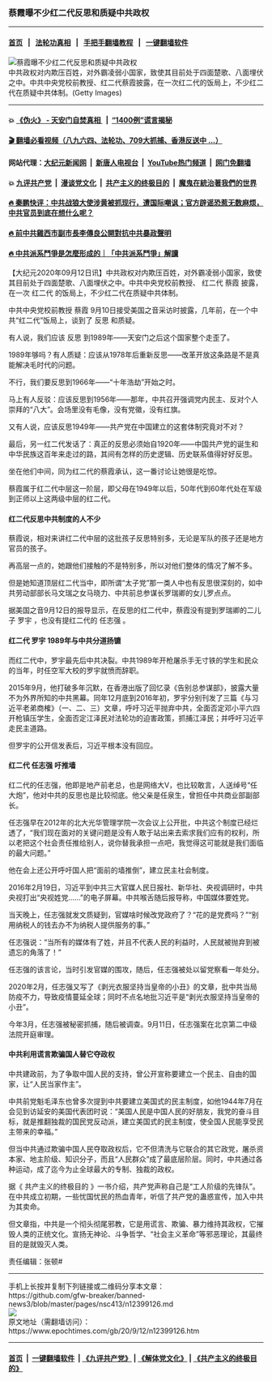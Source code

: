 ### 蔡霞曝不少红二代反思和质疑中共政权
------------------------

#### [首页](https://github.com/gfw-breaker/banned-news3/blob/master/README.md) &nbsp;&nbsp;|&nbsp;&nbsp; [法轮功真相](https://github.com/begood0513/basic/blob/master/README.md)  &nbsp;&nbsp;|&nbsp;&nbsp; [手把手翻墙教程](https://github.com/gfw-breaker/guides/wiki)  &nbsp;&nbsp;|&nbsp;&nbsp; [一键翻墙软件](https://github.com/gfw-breaker/nogfw/blob/master/README.md)  



<div><img alt="蔡霞曝不少红二代反思和质疑中共政权" class="attachment-djy_600_400 size-djy_600_400 wp-post-image" src="https://i.epochtimes.com/assets/uploads/2012/11/1211290826301497-600x400.jpg"/>
<div class="caption">
 中共政权对内欺压百姓，对外霸凌弱小国家，致使其目前处于四面楚歌、八面埋伏之中。中共中央党校前教授、红二代蔡霞披露，在一次红二代的饭局上，不少红二代在质疑中共体制。(Getty Images)
</div></div><hr/>

#### 💥 [《伪火》 - 天安门自焚真相 ](http://141.164.51.119:10000/videos/blog/weihuo.html)&nbsp; |&nbsp; [“1400例”谎言揭秘  ](http://141.164.51.119:10000/videos/blog/jiexi1400.html)

#### [ 🎬  翻墙必看视频（八九六四、法轮功、709大抓捕、香港反送中 ...）](https://github.com/gfw-breaker/links/blob/master/banned.md)

#### 网站代理：[大纪元新闻网](http://167.172.10.89:10080/gb/) &nbsp;|&nbsp; [新唐人电视台](http://167.172.10.89:8808/gb/)  &nbsp;|&nbsp; [YouTube热门频道](http://158.247.203.241/youtube.html) &nbsp;|&nbsp; [网门免翻墙](http://158.247.203.241:11000/show.aspx?name=ogHome)

#### 💥 [九评共产党](http://141.164.51.119:10000/videos/res/jiuping/)&nbsp; |&nbsp; [漫谈党文化](http://141.164.51.119:10000/videos/res/mtdwh/)&nbsp; |&nbsp; [共产主义的终极目的](http://141.164.51.119:10000/videos/res/zjmd/)&nbsp; |&nbsp; [魔鬼在統治著我們的世界](http://141.164.51.119:10000/videos/res/TheSpecter/)  

#### [ 🔥  秦鹏快评：中共战狼大使涉黄被抓现行，遭国际嘲讽；官方辟谣恐惹无数麻烦，中共官员到底在想什么呢？](http://141.164.51.119:10000/videos/news/qp03.html)

#### [ 🔥  前中共雞西市副市長李傳良公開對抗中共暴政聲明](http://141.164.51.119:10000/videos/news/../tui/index.html)

#### [ 🔥  中共派系鬥爭是怎麼形成的｜「中共派系鬥爭」解讀](http://141.164.51.119:10000/videos/news/don02.html)

<div><p>
 【大纪元2020年09月12日讯】中共政权对内欺压百姓，对外霸凌弱小国家，致使其目前处于四面楚歌、八面埋伏之中。中共中央党校前教授、
 <ok href="https://www.epochtimes.com/gb/tag/%E7%BA%A2%E4%BA%8C%E4%BB%A3.html">
  红二代
 </ok>
 <ok href="https://www.epochtimes.com/gb/tag/%E8%94%A1%E9%9C%9E.html">
  蔡霞
 </ok>
 披露，在一次
 <ok href="https://www.epochtimes.com/gb/tag/%E7%BA%A2%E4%BA%8C%E4%BB%A3.html">
  红二代
 </ok>
 的饭局上，不少红二代在质疑中共体制。
</p>
<p>
 中共中央党校前教授
 <ok href="https://www.epochtimes.com/gb/tag/%E8%94%A1%E9%9C%9E.html">
  蔡霞
 </ok>
 9月10日接受美国之音采访时披露，几年前，在一个中共“红二代”饭局上，谈到了
 <ok href="https://www.epochtimes.com/gb/tag/%E5%8F%8D%E6%80%9D.html">
  反思
 </ok>
 和质疑。
</p>
<p>
 有人说，我们应该
 <ok href="https://www.epochtimes.com/gb/tag/%E5%8F%8D%E6%80%9D.html">
  反思
 </ok>
 到1989年——天安门之后这个国家整个走歪了。
</p>
<p>
 1989年够吗？有人质疑：应该从1978年后重新反思——改革开放这条路是不是真能解决毛时代的问题。
</p>
<p>
 不行，我们要反思到1966年——“十年浩劫”开始之时。
</p>
<p>
 马上有人反驳：应该反思到1956年——那年，中共召开强调党内民主、反对个人崇拜的“八大”。会场里没有毛像，没有党徽，没有红旗。
</p>
<p>
 又有人说，应该反思1949年——共产党在中国建立的这套体制究竟对不对？
</p>
<p>
 最后，另一红二代发话了：真正的反思必须始自1920年——中国共产党的诞生和中华民族这百年来走过的路，其间有怎样的历史逻辑、历史联系值得好好反思。
</p>
<p>
 坐在他们中间，同为红二代的蔡霞承认，这一番讨论让她很是吃惊。
</p>
<p>
 蔡霞属于红二代中层这一阶层，即父母在1949年以后，50年代到60年代处在军级到正师以上这两级中层的红二代。
</p>
<h4>
 <strong>
  红二代反思中共制度的人不少
 </strong>
</h4>
<p>
 蔡霞说，相对来讲红二代中层的这批孩子反思特别多，无论是军队的孩子还是地方官员的孩子。
</p>
<p>
 再高层一点的，她跟他们接触的不是特别多，所以对他们整体的情况了解不多。
</p>
<p>
 但是她知道顶层红二代当中，即所谓“太子党”那一类人中也有反思很深刻的，如中共劳动部部长马文瑞之女马晓力、中共前总参谋长罗瑞卿的女儿罗点点。
</p>
<p>
 据美国之音9月12日的报导显示，在反思的红二代中，蔡霞没有提到罗瑞卿的二儿子
 <ok href="https://www.epochtimes.com/gb/tag/%E7%BD%97%E5%AE%87.html">
  罗宇
 </ok>
 ，也没有提红二代的
 <ok href="https://www.epochtimes.com/gb/tag/%E4%BB%BB%E5%BF%97%E5%BC%BA.html">
  任志强
 </ok>
 。
</p>
<h4>
 <strong>
  红二代
  <ok href="https://www.epochtimes.com/gb/tag/%E7%BD%97%E5%AE%87.html">
   罗宇
  </ok>
  1989年与中共分道扬镳
 </strong>
</h4>
<p>
 而红二代中，罗宇最先后中共决裂。中共1989年开枪屠杀手无寸铁的学生和民众的当年，时任空军大校的罗宇就愤而辞职。
</p>
<p>
 2015年9月，他打破多年沉默，在香港出版了回忆录《告别总参谋部》，披露大量不为外界所知的中共黑幕。同年12月底到2016年初，罗宇分别刊发了三篇《与习近平老弟商榷》（一、二、三）文章，呼吁习近平抛弃中共，全面否定邓小平六四开枪镇压学生，全面否定江泽民对法轮功的迫害政策，抓捕江泽民；并呼吁习近平走民主道路。
</p>
<p>
 但罗宇的公开信发表后，习近平根本没有回应。
</p>
<h4>
 <strong>
  红二代
  <ok href="https://www.epochtimes.com/gb/tag/%E4%BB%BB%E5%BF%97%E5%BC%BA.html">
   任志强
  </ok>
  吁推墙
 </strong>
</h4>
<p>
 红二代的任志强，他即是地产前老总，也是网络大V，也比较敢言，人送绰号“任大炮”，他对中共的反思也是比较彻底。他父亲是任泉生，曾担任中共商业部副部长。
</p>
<p>
 任志强早在2012年的北大光华管理学院一次会议上公开批，中共这个制度已经烂透了，“我们现在面对的关键问题是没有人敢于站出来去索求我们应有的权利，所以老把这个社会责任推给别人，说你替我承担一点吧，我觉得这可能就是我们面临的最大问题。”
</p>
<p>
 他在会上还公开呼吁国人把“面前的墙推倒”，建立民主社会制度。
</p>
<p>
 2016年2月19日，习近平到中共三大官媒人民日报社、新华社、央视调研时，中共央视打出“央视姓党……”的电子屏幕。中共喉舌随后报导称，中国媒体要姓党。
</p>
<p>
 当天晚上，任志强就发文质疑到，官媒啥时候改党政府了？“花的是党费吗？”“别用纳税人的钱去办不为纳税人提供服务的事。”
</p>
<p>
 任志强说：“当所有的媒体有了姓，并且不代表人民的利益时，人民就被抛弃到被遗忘的角落了！”
</p>
<p>
 任志强的该言论，当时引发官媒的围攻，随后，任志强被处以留党察看一年处分。
</p>
<p>
 2020年2月，任志强又写了《剥光衣服坚持当皇帝的小丑》的文章，批中共当局防疫不力，导致疫情蔓延全球；同时不点名地批习近平是“剥光衣服坚持当皇帝的小丑”。
</p>
<p>
 今年3月，任志强被秘密抓捕，随后被调查。9月11日，任志强案在北京第二中级法院开庭审理。
</p>
<h4>
 <strong>
  中共利用谎言欺骗国人替它夺政权
 </strong>
</h4>
<p>
 中共建政前，为了争取中国人民的支持，曾公开宣称要建立一个民主、自由的国家，让“人民当家作主”。
</p>
<p>
 中共前党魁毛泽东也曾多次提到中共要建立美国式的民主制度，如他1944年7月在会见到访延安的美国代表团时说：“美国人民是中国人民的好朋友，我党的奋斗目标，就是推翻独裁的国民党反动派，建立美国式的民主制度，使全国人民能享受民主带来的幸福。”
</p>
<p>
 但当中共通过欺骗中国人民夺取政权后，它不但清洗与它联合的其它政党，屠杀资本家、地主阶级、知识分子，而且“人民群众”成了最底层阶层。同时，中共通过各种运动，成了迄今为止全球最大的专制、独裁的政权。
</p>
<p>
 据《
 <ok href="https://www.epochtimes.com/gb/nf1235328.htm">
  共产主义的终极目的
 </ok>
 》一书介绍，共产党声称自己是“工人阶级的先锋队”。在中共成立初期，一些忧国忧民的热血青年，听信了共产党的蛊惑宣传，加入中共为其卖命。
</p>
<p>
 但文章指，中共是一个彻头彻尾邪教，它是用谎言、欺骗、暴力维持其政权，它摧毁人类的正统文化。宣扬无神论、斗争哲学、“社会主义革命”等邪恶理论，其最终目的是就毁灭人类。
</p>
<p>
 责任编辑：张顿#
</p>
<p>
</p>
</div>
<hr/>
手机上长按并复制下列链接或二维码分享本文章：<br/>
https://github.com/gfw-breaker/banned-news3/blob/master/pages/nsc413/n12399126.md <br/>
<a href='https://github.com/gfw-breaker/banned-news3/blob/master/pages/nsc413/n12399126.md'><img src='https://github.com/gfw-breaker/banned-news3/blob/master/pages/nsc413/n12399126.md.png'/></a> <br/>
原文地址（需翻墙访问）：https://www.epochtimes.com/gb/20/9/12/n12399126.htm


------------------------
#### [首页](https://github.com/gfw-breaker/banned-news3/blob/master/README.md) &nbsp;|&nbsp; [一键翻墙软件](https://github.com/gfw-breaker/nogfw/blob/master/README.md) &nbsp;| [《九评共产党》](https://github.com/gfw-breaker/9ping.md/blob/master/README.md#九评之一评共产党是什么) | [《解体党文化》](https://github.com/gfw-breaker/jtdwh.md/blob/master/README.md) | [《共产主义的终极目的》](https://github.com/gfw-breaker/gczydzjmd.md/blob/master/README.md)


<img src='http://gfw-breaker.win/banned-news3/pages/nsc413/n12399126.md' width='0px' height='0px'/>